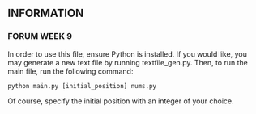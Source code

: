 ## INFORMATION

### FORUM WEEK 9

In order to use this file, ensure Python is installed. 
If you would like, you may generate a new text file by running textfile_gen.py. Then, to run the main file, run the following command:
```
python main.py [initial_position] nums.py
```
Of course, specify the initial position with an integer of your choice.
